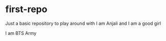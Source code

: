 # first-repo
Just a basic repository to play around with
I am Anjali and I am a good girl


I am BTS Army